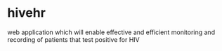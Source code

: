 # hivehr
web application which will enable effective and efficient monitoring and recording of patients that test positive for HIV
